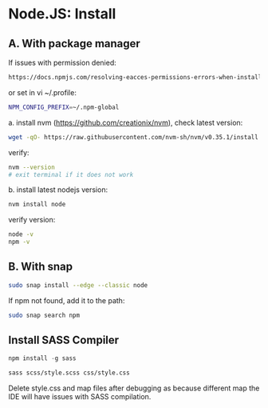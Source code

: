 # Node.JS: Install
## A. With package manager
If issues with permission denied:
```html
https://docs.npmjs.com/resolving-eacces-permissions-errors-when-installing-packages-globally
```
or set in vi ~/.profile:
```bash
NPM_CONFIG_PREFIX=~/.npm-global
```
a. install nvm (https://github.com/creationix/nvm), check latest version:
```bash
wget -qO- https://raw.githubusercontent.com/nvm-sh/nvm/v0.35.1/install.sh | bash
```
verify:
```bash
nvm --version
# exit terminal if it does not work
```
b. install latest nodejs version:
```bash
nvm install node
```
verify version: 
```bash
node -v
npm -v
```
## B. With snap
```bash
sudo snap install --edge --classic node
```
If npm not found, add it to the path:
```bash
sudo snap search npm
```
## Install SASS Compiler
```js
npm install -g sass
```
```bash
sass scss/style.scss css/style.css
```
Delete style.css and map files after debugging as because different map the IDE will have issues with SASS compilation.
